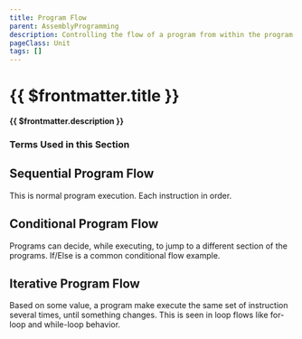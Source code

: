 ```yaml
---
title: Program Flow
parent: AssemblyProgramming
description: Controlling the flow of a program from within the program is a big part of Turing initial General Purpose computer. It allows a program to execute in various orders, based on internal changes and external data
pageClass: Unit
tags: []
---
```


# {{ $frontmatter.title }}

**{{ $frontmatter.description }}**

### Terms Used in this Section
<!--@include: @/TextSnippets/Assembly/ProgramFlow_Terms.md-->

## Sequential Program Flow
This is normal program execution. Each instruction in order.

## Conditional Program Flow
Programs can decide, while executing, to jump to a different section of the programs. If/Else is a common conditional flow example.

## Iterative Program Flow
Based on some value, a program make execute the same set of instruction several times, until something changes. This is seen in loop flows like for-loop and while-loop behavior.

<!--@include: @/TextSnippets/GetStartedByExpandingTheSidebar.md-->